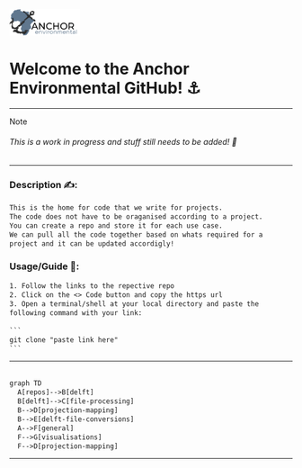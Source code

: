 <head>
  <a href="https://anchorenvironmental.co.za/">
    <img width="25%" src="./Anchorlogo.svg" alt="Anchor Logo">
  </a>
</head>

<body>
  <p>
  <h1>
    <b>
    Welcome to the Anchor Environmental GitHub! ⚓
    </b>
  </h1>
</p> 
</body>

---
  
> [!NOTE]
> <h6><em>This is a work in progress and stuff still needs to be added! 🚧</em></h6>
---
### Description ✍️:
    This is the home for code that we write for projects. 
    The code does not have to be oraganised according to a project. 
    You can create a repo and store it for each use case. 
    We can pull all the code together based on whats required for a project and it can be updated accordigly!

### Usage/Guide 🦮:
    1. Follow the links to the repective repo
    2. Click on the <> Code button and copy the https url
    3. Open a terminal/shell at your local directory and paste the following command with your link:

    ```
    git clone "paste link here"
    ```
---

```mermaid

graph TD
  A[repos]-->B[delft]
  B[delft]-->C[file-processing]
  B-->D[projection-mapping]
  B-->E[delft-file-conversions]
  A-->F[general]
  F-->G[visualisations]
  F-->D[projection-mapping]

```
  ---


